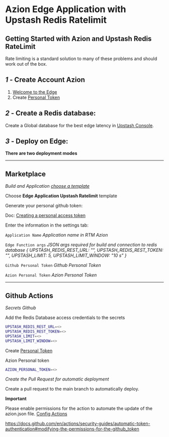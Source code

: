 # Azion Edge Application with Upstash Redis Ratelimit

## Getting Started with Azion and Upstash Redis RateLimit

Rate limiting is a standard solution to many of these problems and should work out of the box.

## *1* - Create Account Azion

1. [Welcome to the Edge](https://manager.azion.com/signup/)
2. Create [Personal Token](https://manager.azion.com/iam/personal-tokens)

## *2* - Create a Redis database:

Create a Global database for the best edge latency in [Upstash Console](https://console.upstash.com/). 


## *3* - Deploy on Edge:

**There are two deployment modes**

----------

## Marketplace

*Build and Application [choose a template](https://stage-manager.azion.com/build-application/build/choose-template)*

Choose **Edge Application Upstash Ratelimit** template

Generate your personal github token:

Doc: [Creating a personal access token](https://docs.github.com/en/authentication/keeping-your-account-and-data-secure/creating-a-personal-access-token)


Enter the information in the settings tab:

`Application Name` *Application name in RTM Azion*

`Edge Function args` *JSON args required for build and connection to redis database { UPSTASH_REDIS_REST_URL: "", UPSTASH_REDIS_REST_TOKEN: "", UPSTASH_LIMIT: 5, UPSTASH_LIMIT_WINDOW: "10 s" }*

`Github Personal Token` *Github Personal Token*

`Azion Personal Token` *Azion Personal Token*


----------

## Github Actions

*Secrets Github*

Add the Redis Database access credentials to the secrets

```bash
UPSTASH_REDIS_REST_URL=<>
UPSTASH_REDIS_REST_TOKEN=<>
UPSTASH_LIMIT=<>
UPSTASH_LIMIT_WINDOW=<>

```

Create [Personal Token](https://manager.azion.com/iam/personal-tokens)

Azion Personal token
```bash
AZION_PERSONAL_TOKEN=<>
```

*Create the Pull Request for automatic deployment*

Create a pull request to the main branch to automatically deploy.

**Important**

Please enable permissions for the action to automate the update of the azion.json file.
[Config Actions](https://github.com/jcbsfilho/azion-sample-application/settings/actions)


https://docs.github.com/en/actions/security-guides/automatic-token-authentication#modifying-the-permissions-for-the-github_token
